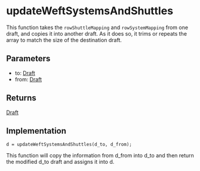# updateWeftSystemsAndShuttles
This function takes the `rowShuttleMapping` and `rowSystemMapping` from one draft, and copies it into another draft. As it does so, it trims or repeats the array to match the size of the destination draft.  

## Parameters

- to: [Draft](./draft.md)
- from: [Draft](./draft.md)



## Returns
[Draft](./draft.md)



## Implementation

```
d = updateWeftSystemsAndShuttles(d_to, d_from);
```

This function will copy the information from d_from into d_to and then return the modified d_to draft and assigns it into d. 

